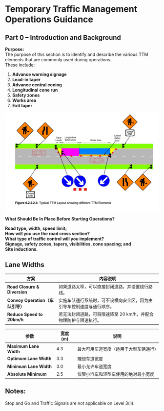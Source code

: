 
# Temporary Traffic Management Operations Guidance

## Part 0 – Introduction and Background

**Purpose:**  
The purpose of this section is to identify and describe the various TTM elements that are commonly used during operations.  
These include:

1. **Advance warning signage**
2. **Lead-in taper**
3. **Advance central coning**
4. **Longitudinal cone run**
5. **Safety zones**
6. **Works area**
7. **Exit taper**

![Httm elements](https://github.com/nanacode4/TTM/blob/main/opertaion-part0/%20TTM%20Elements.png)


**What Should Be In Place Before Starting Operations?**  

**Road type, width, speed limit;**  
**How will you use the road cross section?**  
**What type of traffic control will you implement?**  
**Signage, safety zones, tapers, visibilities, cone spacing; and**  
**Site inductions.**




## Lane Widths

| 方案                             | 内容说明                                 |
| ------------------------------ | ------------------------------------ |
| **Road Closure & Diversion** | 如果道路太窄，可以直接封闭道路，并设置绕行路线。             |
| **Convoy Operation（车队引导）**   | 实施车队通行系统时，可不设横向安全区，因为由引导车控制速度与通行顺序。  |
| **Reduce Speed to 20km/h**   | 若无法封闭道路，可将限速降至 20 km/h，并配合物理防护与限速执行。 |

| 参数                     | 宽度 (m) | 说明                  |
| ---------------------- | ------ | ------------------- |
| **Maximum Lane Width** | 4.3    | 最大可用车道宽度（适用于大型车辆通行） |
| **Optimum Lane Width** | 3.3    | 理想车道宽度              |
| **Minimum Lane Width** | 3.0    | 最小允许车道宽度            |
| **Absolute Minimum**   | 2.5    | 仅限小汽车和轻型车使用的绝对最小宽度  |



## Notes:
Stop and Go and Traffic Signals are not applicable on Level 3(ii).


